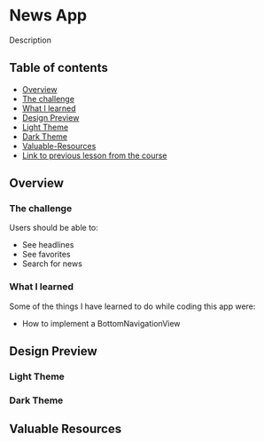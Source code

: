 
# News App

Description

## Table of contents

- [Overview](#overview)
- [The challenge](#the-challenge)
- [What I learned](#what-i-learned)
- [Design Preview](#design-preview)
- [Light Theme](#light-theme)
- [Dark Theme](#dark-theme)
- [Valuable-Resources](#valuable-resources)
- [Link to previous lesson from the course](#link-to-previous-lesson-from-the-course)

## Overview

### The challenge

Users should be able to:
- See headlines
- See favorites
- Search for news

### What I learned

Some of the things I have learned to do while coding this app were:
- How to implement a BottomNavigationView

## Design Preview

### Light Theme


### Dark Theme


## Valuable Resources  
 